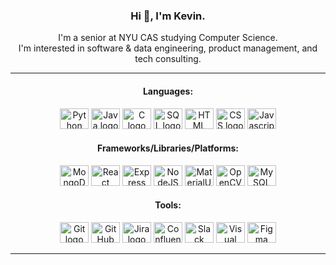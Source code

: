 <h3 align="center">Hi 👋, I'm Kevin.</h3>


<p align="center">
  I'm a senior at NYU CAS studying Computer Science. <br> I'm interested in software & data engineering, product management, and tech consulting.<br>
</p>

___

<!-- <h3 align="center">
 Skills:
</h3> -->

<h4 align="center">
 Languages:
</h4>

<div align="center">
 <img src="https://cdn.jsdelivr.net/gh/devicons/devicon/icons/python/python-original-wordmark.svg" height="33" width="46" alt="Python logo" />
 <img src="https://cdn.jsdelivr.net/gh/devicons/devicon/icons/java/java-original-wordmark.svg" height="33" width="46" alt="Java logo" />
 <img src="https://cdn.jsdelivr.net/gh/devicons/devicon/icons/c/c-original.svg" height="33" width="46" alt="C logo" />
 <img src="https://www.svgrepo.com/show/331760/sql-database-generic.svg" height="33" width="46" alt="SQL logo" />
 <img src="https://cdn.jsdelivr.net/gh/devicons/devicon/icons/html5/html5-plain-wordmark.svg" height="33" width="46" alt="HTML logo" />
 <img src="https://cdn.jsdelivr.net/gh/devicons/devicon/icons/css3/css3-plain-wordmark.svg" height="33" width="46" alt="CSS logo" />
 <img src="https://cdn.jsdelivr.net/gh/devicons/devicon/icons/javascript/javascript-plain.svg" height="33" width="46" alt="Javascript logo" />
<!--  <img src="https://cdn.jsdelivr.net/gh/devicons/devicon/icons/typescript/typescript-plain.svg" height="33" width="46" alt="Typescript logo" /> -->
<!--  Typescript, Scala  -->
</div>


<h4 align="center">
 Frameworks/Libraries/Platforms:
</h4>

<div align="center">
 <img src="https://cdn.jsdelivr.net/gh/devicons/devicon/icons/mongodb/mongodb-plain-wordmark.svg" height="33" width="46" alt="MongoDB logo" />
 <img src="https://cdn.jsdelivr.net/gh/devicons/devicon/icons/react/react-original-wordmark.svg" height="33" width="46" alt="React logo" />
 <img src="https://cdn.jsdelivr.net/gh/devicons/devicon/icons/express/express-original.svg" height="33" width="46" alt="Express logo" />
 <img src="https://cdn.jsdelivr.net/gh/devicons/devicon/icons/nodejs/nodejs-plain-wordmark.svg" height="33" width="46" alt="NodeJS logo" />
 <img src="https://cdn.jsdelivr.net/gh/devicons/devicon/icons/materialui/materialui-original.svg" height="33" width="46" alt="MaterialUI logo" />
 <img src="https://cdn.jsdelivr.net/gh/devicons/devicon/icons/opencv/opencv-original.svg" height="33" width="46" alt="OpenCV logo" />
 <img src="https://cdn.jsdelivr.net/gh/devicons/devicon/icons/mysql/mysql-original-wordmark.svg" height="33" width="46" alt="MySQL logo" />
<!--  <img src="https://www.svgrepo.com/show/353851/hadoop.svg" height="33" width="46" alt="Hadoop logo" /> -->
<!--  Apache Hadoop, Apache Pig, Apache Hive, Presto, Spark -->
</div>


<h4 align="center">
 Tools:
</h4>

<div align="center">
 <img src="https://cdn.jsdelivr.net/gh/devicons/devicon/icons/git/git-plain-wordmark.svg" height="33" width="46" alt="Git logo" />
 <img src="https://www.svgrepo.com/show/475654/github-color.svg" height="33" width="46" alt="GitHub logo" />
 <img src="https://cdn.jsdelivr.net/gh/devicons/devicon/icons/jira/jira-original-wordmark.svg" height="33" width="46" alt="Jira logo" />
 <img src="https://cdn.jsdelivr.net/gh/devicons/devicon/icons/confluence/confluence-original-wordmark.svg" height="33" width="46" alt="Confluence logo" />
 <img src="https://cdn.jsdelivr.net/gh/devicons/devicon/icons/slack/slack-original.svg" height="33" width="46" alt="Slack logo" />
 <img src="https://cdn.jsdelivr.net/gh/devicons/devicon/icons/visualstudio/visualstudio-plain.svg" height="33" width="46" alt="Visual Studio Code logo" />
 <img src="https://cdn.jsdelivr.net/gh/devicons/devicon/icons/figma/figma-original.svg" height="33" width="46" alt="Figma logo" />
<!--   Arduino -->
</div>

___

<!-- 
<div align="center">
 <img src="https://cdn.jsdelivr.net/gh/devicons/devicon/icons/python/python-original.svg" height="30" width="42" alt="Python logo" />
</div> -->

<!--
**kevincwpark/kevincwpark** is a ✨ _special_ ✨ repository because its `README.md` (this file) appears on your GitHub profile.

Here are some ideas to get you started:

- 🔭 I’m currently working on ...
- 🌱 I’m currently learning ...
- 📫 How to reach me: k.park@nyu.edu
- 👯 I’m looking to collaborate on ...
- 🤔 I’m looking for help with ...
- 💬 Ask me about ...
- 📫 How to reach me: ...
- 😄 Pronouns: ...
- ⚡ Fun fact: ...

-->
